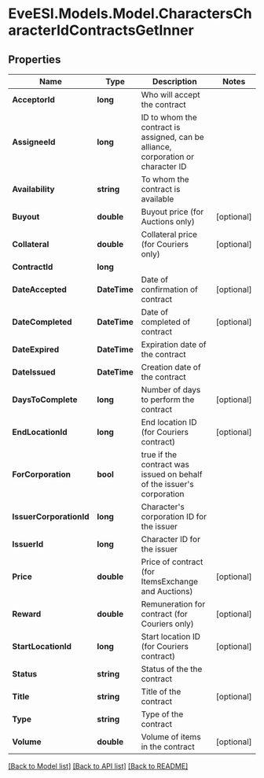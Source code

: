# EveESI.Models.Model.CharactersCharacterIdContractsGetInner

## Properties

Name | Type | Description | Notes
------------ | ------------- | ------------- | -------------
**AcceptorId** | **long** | Who will accept the contract | 
**AssigneeId** | **long** | ID to whom the contract is assigned, can be alliance, corporation or character ID | 
**Availability** | **string** | To whom the contract is available | 
**Buyout** | **double** | Buyout price (for Auctions only) | [optional] 
**Collateral** | **double** | Collateral price (for Couriers only) | [optional] 
**ContractId** | **long** |  | 
**DateAccepted** | **DateTime** | Date of confirmation of contract | [optional] 
**DateCompleted** | **DateTime** | Date of completed of contract | [optional] 
**DateExpired** | **DateTime** | Expiration date of the contract | 
**DateIssued** | **DateTime** | Сreation date of the contract | 
**DaysToComplete** | **long** | Number of days to perform the contract | [optional] 
**EndLocationId** | **long** | End location ID (for Couriers contract) | [optional] 
**ForCorporation** | **bool** | true if the contract was issued on behalf of the issuer&#39;s corporation | 
**IssuerCorporationId** | **long** | Character&#39;s corporation ID for the issuer | 
**IssuerId** | **long** | Character ID for the issuer | 
**Price** | **double** | Price of contract (for ItemsExchange and Auctions) | [optional] 
**Reward** | **double** | Remuneration for contract (for Couriers only) | [optional] 
**StartLocationId** | **long** | Start location ID (for Couriers contract) | [optional] 
**Status** | **string** | Status of the the contract | 
**Title** | **string** | Title of the contract | [optional] 
**Type** | **string** | Type of the contract | 
**Volume** | **double** | Volume of items in the contract | [optional] 

[[Back to Model list]](../README.md#documentation-for-models) [[Back to API list]](../README.md#documentation-for-api-endpoints) [[Back to README]](../README.md)

